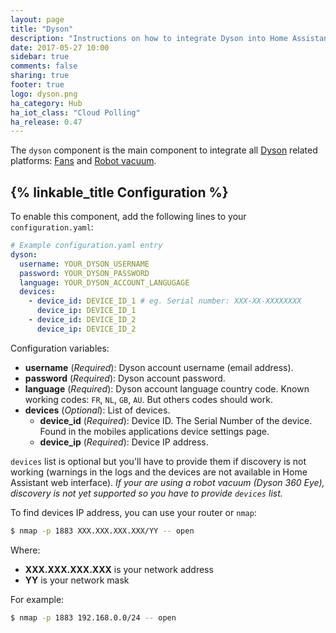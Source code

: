 ```yaml
---
layout: page
title: "Dyson"
description: "Instructions on how to integrate Dyson into Home Assistant."
date: 2017-05-27 10:00
sidebar: true
comments: false
sharing: true
footer: true
logo: dyson.png
ha_category: Hub
ha_iot_class: "Cloud Polling"
ha_release: 0.47
---
```


The `dyson` component is the main component to integrate all [Dyson](https://dyson.com) related platforms: [Fans](/components/fan/dyson/) and [Robot vacuum](/components/vacuum/dyson/).

## {% linkable_title Configuration %}

To enable this component, add the following lines to your `configuration.yaml`:

```yaml
# Example configuration.yaml entry
dyson:
  username: YOUR_DYSON_USERNAME
  password: YOUR_DYSON_PASSWORD
  language: YOUR_DYSON_ACCOUNT_LANGUGAGE
  devices:
    - device_id: DEVICE_ID_1 # eg. Serial number: XXX-XX-XXXXXXXX
      device_ip: DEVICE_ID_1
    - device_id: DEVICE_ID_2
      device_ip: DEVICE_ID_2
```

Configuration variables:

- **username** (*Required*): Dyson account username (email address).
- **password** (*Required*): Dyson account password.
- **language** (*Required*): Dyson account language country code. Known working codes: `FR`, `NL`, `GB`, `AU`. But others codes should work.
- **devices** (*Optional*): List of devices.
  - **device_id** (*Required*): Device ID. The Serial Number of the device. Found in the mobiles applications device settings page.
  - **device_ip** (*Required*): Device IP address.

`devices` list is optional but you'll have to provide them if discovery is not working (warnings in the logs and the devices are not available in Home Assistant web interface).
*If your are using a robot vacuum (Dyson 360 Eye), discovery is not yet supported so you have to provide `devices` list.*

To find devices IP address, you can use your router or `nmap`:

```bash
$ nmap -p 1883 XXX.XXX.XXX.XXX/YY -- open
```

Where:

- **XXX.XXX.XXX.XXX** is your network address
- **YY** is your network mask

For example:

```bash
$ nmap -p 1883 192.168.0.0/24 -- open
```
